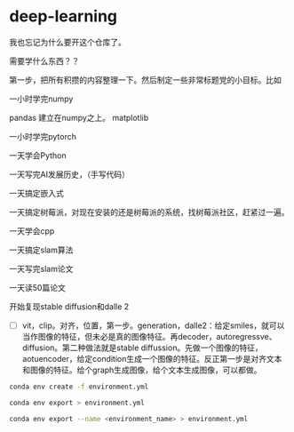 # deep-learning
我也忘记为什么要开这个仓库了。

需要学什么东西？？

第一步，把所有积攒的内容整理一下。然后制定一些非常标题党的小目标。比如

一小时学完numpy

pandas 建立在numpy之上。
matplotlib

一小时学完pytorch

一天学会Python

一天写完AI发展历史，（手写代码）

一天搞定嵌入式

一天搞定树莓派，对现在安装的还是树莓派的系统，找树莓派社区，赶紧过一遍。

一天学会cpp

一天搞定slam算法

一天写完slam论文

一天读50篇论文



开始复现stable diffusion和dalle 2

   - [ ] vit，clip。对齐，位置，第一步。generation，dalle2：给定smiles，就可以当作图像的特征，但未必是真的图像特征。再decoder，autoregressve、diffusion。第二种做法就是stable diffussion。先做一个图像的特征，aotuencoder，给定condition生成一个图像的特征。反正第一步是对齐文本和图像的特征。给个graph生成图像，给个文本生成图像，可以都做。

```bash
conda env create -f environment.yml

conda env export > environment.yml

conda env export --name <environment_name> > environment.yml

```